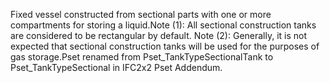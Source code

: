 Fixed vessel constructed from sectional parts with one or more compartments for storing a liquid.Note (1): All sectional construction tanks are considered to be rectangular by default.
Note (2): Generally, it is not expected that sectional construction tanks will be used for the purposes of gas storage.Pset renamed from Pset_TankTypeSectionalTank to Pset_TankTypeSectional in IFC2x2 Pset Addendum.